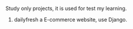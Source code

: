 Study only projects, it is used for test my learning.
1. dailyfresh
a E-commerce website, use Django.

